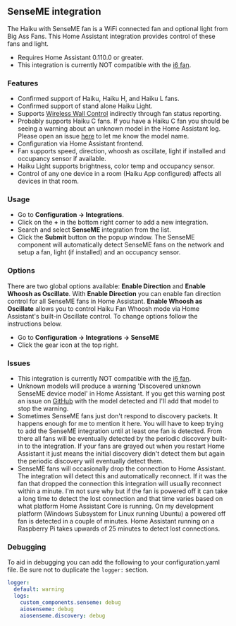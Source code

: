 ## SenseME integration

The Haiku with SenseME fan is a WiFi connected fan and optional light from Big Ass Fans. This Home Assistant integration provides control of these fans and light.

* Requires Home Assistant 0.110.0 or greater.
* This integration is currently NOT compatible with the [i6 fan](https://www.bigassfans.com/fans/i6/).

### Features

* Confirmed support of Haiku, Haiku H, and Haiku L fans.
* Confirmed support of stand alone Haiku Light.
* Supports [Wireless Wall Control](https://www.bigassfans.com/support/haiku-wireless-wall-control/) indirectly through fan status reporting.
* Probably supports Haiku C fans. If you have a Haiku C fan you should be seeing a warning about an unknown model in the Home Assistant log. Please open an issue [here](https://github.com/mikelawrence/senseme-hacs/issues) to let me know the model name.
* Configuration via Home Assistant frontend.
* Fan supports speed, direction, whoosh as oscillate, light if installed and occupancy sensor if available.
* Haiku Light supports brightness, color temp and occupancy sensor.
* Control of any one device in a room (Haiku App configured) affects all devices in that room.

### Usage

* Go to **Configuration -> Integrations**.
* Click on the **+** in the bottom right corner to add a new integration.
* Search and select **SenseME** integration from the list.
* Click the **Submit** button on the popup window. The SenseME component will automatically detect SenseME fans on the network and setup a fan, light (if installed) and an occupancy sensor.

### Options

There are two global options available: **Enable Direction** and **Enable Whoosh as Oscillate**. With **Enable Direction** you can enable fan direction control for all SenseME fans in Home Assistant. **Enable Whoosh as Oscillate** allows you to control Haiku Fan Whoosh mode via Home Assistant's built-in Oscillate control. To change options follow the instructions below.

* Go to **Configuration -> Integrations -> SenseME**
* Click the gear icon at the top right.

### Issues

* This integration is currently NOT compatible with the [i6 fan](https://www.bigassfans.com/fans/i6/).
* Unknown models will produce a warning 'Discovered unknown SenseME device model' in Home Assistant. If you get this warning post an issue on [GitHub](https://github.com/mikelawrence/senseme-hacs/issues) with the model detected and I'll add that model to stop the warning.
* Sometimes SenseME fans just don't respond to discovery packets. It happens enough for me to mention it here. You will have to keep trying to add the SenseME integration until at least one fan is detected. From there all fans will be eventually detected by the periodic discovery built-in to the integration. If your fans are grayed out when you restart Home Assistant it just means the initial discovery didn't detect them but again the periodic discovery will eventually detect them.
* SenseME fans will occasionally drop the connection to Home Assistant. The integration will detect this and automatically reconnect. If it was the fan that dropped the connection this integration will usually reconnect within a minute. I'm not sure why but if the fan is powered off it can take a long time to detect the lost connection and that time varies based on what platform Home Assistant Core is running. On my development platform (Windows Subsystem for Linux running Ubuntu) a powered off fan is detected in a couple of minutes. Home Assistant running on a Raspberry Pi takes upwards of 25 minutes to detect lost connections.

### Debugging

To aid in debugging you can add the following to your configuration.yaml file. Be sure not to duplicate the ```logger:``` section.

```yaml
logger:
  default: warning
  logs:
    custom_components.senseme: debug
    aiosenseme: debug
    aiosenseme.discovery: debug
```
